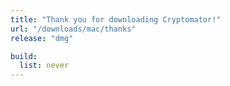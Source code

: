 ```yaml
---
title: "Thank you for downloading Cryptomator!"
url: "/downloads/mac/thanks"
release: "dmg"

build:
  list: never
---
```

